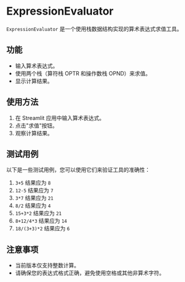 # ExpressionEvaluator

`ExpressionEvaluator` 是一个使用栈数据结构实现的算术表达式求值工具。

## 功能

- 输入算术表达式。
- 使用两个栈（算符栈 OPTR 和操作数栈 OPND）来求值。
- 显示计算结果。

## 使用方法

1. 在 Streamlit 应用中输入算术表达式。
2. 点击"求值"按钮。
3. 观察计算结果。

## 测试用例

以下是一些测试用例，您可以使用它们来验证工具的准确性：

1. `3+5` 结果应为 `8`
2. `12-5` 结果应为 `7`
3. `3*7` 结果应为 `21`
4. `8/2` 结果应为 `4`
5. `15+3*2` 结果应为 `21`
6. `8+12/4*3` 结果应为 `14`
7. `18/(3+3)*2` 结果应为 `6`

## 注意事项

- 当前版本仅支持整数计算。
- 请确保您的表达式格式正确，避免使用空格或其他非算术字符。
